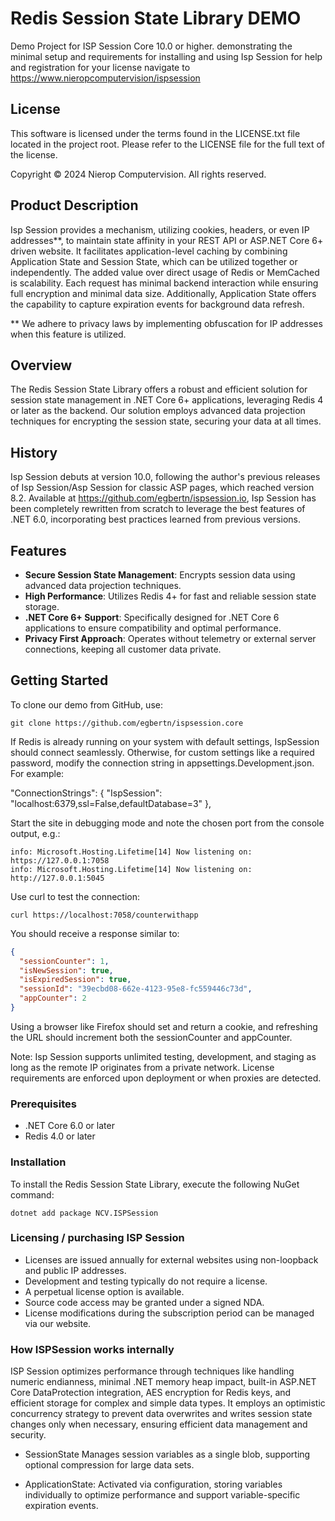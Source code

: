 # Redis Session State Library DEMO

Demo Project for ISP Session Core 10.0 or higher.
demonstrating the minimal setup and requirements for installing and using Isp Session
for help and registration for your license navigate to
https://www.nieropcomputervision/ispsession


## License

This software is licensed under the terms found in the LICENSE.txt file located in the project root. Please refer to the LICENSE file for the full text of the license.

Copyright © 2024 Nierop Computervision. All rights reserved.

## Product Description
Isp Session provides a mechanism, utilizing cookies, headers, or even IP addresses**, to maintain state affinity in your REST API or ASP.NET Core 6+ driven website. It facilitates application-level caching by combining Application State and Session State, which can be utilized together or independently. The added value over direct usage of Redis or MemCached is scalability. Each request has minimal backend interaction while ensuring full encryption and minimal data size. Additionally, Application State offers the capability to capture expiration events for background data refresh.

** We adhere to privacy laws by implementing obfuscation for IP addresses when this feature is utilized.

## Overview

The Redis Session State Library offers a robust and efficient solution for session state management in .NET Core 6+ applications, leveraging Redis 4 or later as the backend. Our solution employs advanced data projection techniques for encrypting the session state, securing your data at all times.

## History
Isp Session debuts at version 10.0, following the author's previous releases of Isp Session/Asp Session for classic ASP pages, which reached version 8.2. Available at https://github.com/egbertn/ispsession.io, Isp Session has been completely rewritten from scratch to leverage the best features of .NET 6.0, incorporating best practices learned from previous versions.

## Features

- **Secure Session State Management**: Encrypts session data using advanced data projection techniques.
- **High Performance**: Utilizes Redis 4+ for fast and reliable session state storage.
- **.NET Core 6+ Support**: Specifically designed for .NET Core 6 applications to ensure compatibility and optimal performance.
- **Privacy First Approach**: Operates without telemetry or external server connections, keeping all customer data private.

## Getting Started
To clone our demo from GitHub, use:
```shell
git clone https://github.com/egbertn/ispsession.core
```

If Redis is already running on your system with default settings, IspSession should connect seamlessly. Otherwise, for custom settings like a required password, modify the connection string in appsettings.Development.json. For example:

"ConnectionStrings": {
    "IspSession": "localhost:6379,ssl=False,defaultDatabase=3"
},

Start the site in debugging mode and note the chosen port from the console output, e.g.:

```text
info: Microsoft.Hosting.Lifetime[14] Now listening on: https://127.0.0.1:7058
info: Microsoft.Hosting.Lifetime[14] Now listening on: http://127.0.0.1:5045
```

Use curl to test the connection:

```shell
curl https://localhost:7058/counterwithapp
```

You should receive a response similar to:

```json
{
  "sessionCounter": 1,
  "isNewSession": true,
  "isExpiredSession": true,
  "sessionId": "39ecbd08-662e-4123-95e8-fc559446c73d",
  "appCounter": 2
}
```
Using a browser like Firefox should set and return a cookie, and refreshing the URL should increment both the sessionCounter and appCounter.

Note: Isp Session supports unlimited testing, development, and staging as long as the remote IP originates from a private network. License requirements are enforced upon deployment or when proxies are detected.

### Prerequisites

- .NET Core 6.0 or later
- Redis 4.0 or later

### Installation

To install the Redis Session State Library, execute the following NuGet command:

```shell
dotnet add package NCV.ISPSession
```

### Licensing / purchasing ISP Session
- Licenses are issued annually for external websites using non-loopback and public IP addresses.
- Development and testing typically do not require a license.
- A perpetual license option is available.
- Source code access may be granted under a signed NDA.
- License modifications during the subscription period can be managed via our website.

### How ISPSession works internally

ISP Session optimizes performance through techniques like handling numeric endianness, minimal .NET memory heap impact, built-in ASP.NET Core DataProtection integration, AES encryption for Redis keys, and efficient storage for complex and simple data types. It employs an optimistic concurrency strategy to prevent data overwrites and writes session state changes only when necessary, ensuring efficient data management and security.


- SessionState
  Manages session variables as a single blob, supporting optional compression for large data sets.

- ApplicationState:
  Activated via configuration, storing variables individually to optimize performance and support variable-specific expiration events.